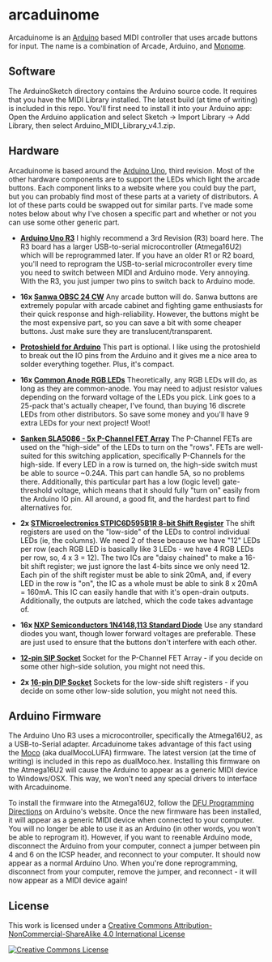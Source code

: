 # arcaduinome
Arcaduinome is an [Arduino](http://www.arduino.cc/) based MIDI controller that uses arcade buttons for input. The name is a combination of Arcade, Arduino, and [Monome](http://monome.org/).

## Software
The ArduinoSketch directory contains the Arduino source code. It requires that you have the MIDI Library installed. The latest build (at time of writing) is included in this repo. You'll first need to install it into your Arduino app: Open the Arduino application and select Sketch -> Import Library -> Add Library, then select Arduino_MIDI_Library_v4.1.zip.

## Hardware
Arcaduinome is based around the [Arduino Uno](http://arduino.cc/en/Main/ArduinoBoardUno), third revision. Most of the other hardware components are to support the LEDs which light the arcade buttons. Each component links to a website where you could buy the part, but you can probably find most of these parts at a variety of distributors. A lot of these parts could be swapped out for similar parts. I've made some notes below about why I've chosen a specific part and whether or not you can use some other generic part.

* **[Arduino Uno R3](http://www.adafruit.com/products/50)**
    I highly recommend a 3rd Revision (R3) board here. The R3 board has a larger USB-to-serial microcontroller (Atmega16U2) which will be reprogrammed later. If you have an older R1 or R2 board, you'll need to reprogram the USB-to-serial microcontroller every time you need to switch between MIDI and Arduino mode. Very annoying. With the R3, you just jumper two pins to switch back to Arduino mode.

* **16x [Sanwa OBSC 24 CW](http://www.paradisearcadeshop.com/sanwa-obsc-24mm-translucent-pushbuttons/689-sanwa-obsc-24-cw.html)**
    Any arcade button will do. Sanwa buttons are extremely popular with arcade cabinet and fighting game enthusiasts for their quick response and high-reliability. However, the buttons might be the most expensive part, so you can save a bit with some cheaper buttons. Just make sure they are translucent/transparent.

* **[Protoshield for Arduino](http://www.adafruit.com/products/51)**
    This part is optional. I like using the protoshield to break out the IO pins from the Arduino and it gives me a nice area to solder everything together. Plus, it's compact.

* **16x [Common Anode RGB LEDs](http://www.adafruit.com/products/302)**
    Theoretically, any RGB LEDs will do, as long as they are common-anode. You may need to adjust resistor values depending on the forward voltage of the LEDs you pick. Link goes to a 25-pack that's actually cheaper, I've found, than buying 16 discrete LEDs from other distributors. So save some money and you'll have 9 extra LEDs for your next project! Woot!

* **[Sanken SLA5086 - 5x P-Channel FET Array](http://www.digikey.com/product-search/en?pv606=52&pv69=80&FV=fff40015%2Cfff80346&mnonly=0&newproducts=0&ColumnSort=0&page=1&stock=1&quantity=0&ptm=0&fid=0&pageSize=500)**
    The P-Channel FETs are used on the "high-side" of the LEDs to turn on the "rows". FETs are well-suited for this switching application, specifically P-Channels for the high-side. If every LED in a row is turned on, the high-side switch must be able to source ~0.24A. This part can handle 5A, so no problems there. Additionally, this particular part has a low (logic level) gate-threshold voltage, which means that it should fully "turn on" easily from the Arduino IO pin. All around, a good fit, and the hardest part to find alternatives for.

* **2x [STMicroelectronics STPIC6D595B1R 8-bit Shift Register](http://www.digikey.com/product-detail/en/STPIC6D595B1R/497-6328-5-ND/1762207)**
    The shift registers are used on the "low-side" of the LEDs to control individual LEDs (ie, the columns). We need 2 of these because we have "12" LEDs per row (each RGB LED is basically like 3 LEDs - we have 4 RGB LEDs per row, so, 4 x 3 = 12). The two ICs are "daisy chained" to make a 16-bit shift register; we just ignore the last 4-bits since we only need 12. Each pin of the shift register must be able to sink 20mA, and, if every LED in the row is "on", the IC as a whole must be able to sink 8 x 20mA = 160mA. This IC can easily handle that with it's open-drain outputs. Additionally, the outputs are latched, which the code takes advantage of.

* **16x [NXP Semiconductors 1N4148,113 Standard Diode](http://www.digikey.com/product-detail/en/1N4148,113/568-1360-1-ND/763357)**
    Use any standard diodes you want, though lower forward voltages are preferable. These are just used to ensure that the buttons don't interfere with each other.

* **[12-pin SIP Socket](http://www.digikey.com/product-detail/en/643644-3/A29107-ND/294602)**
    Socket for the P-Channel FET Array - if you decide on some other high-side solution, you might not need this.

* **2x [16-pin DIP Socket](http://www.digikey.com/product-detail/en/A16-LC-TR-R/AE9994-ND/821748)**
    Sockets for the low-side shift registers - if you decide on some other low-side solution, you might not need this.

## Arduino Firmware
The Arduino Uno R3 uses a microcontroller, specifically the Atmega16U2, as a USB-to-Serial adapter. Arcaduinome takes advantage of this fact using the [Moco](http://morecatlab.akiba.coocan.jp/lab/index.php/aruino/midi-firmware-for-arduino-uno-moco/?lang=en) (aka dualMocoLUFA) firmware. The latest version (at the time of writing) is included in this repo as dualMoco.hex. Installing this firmware on the Atmega16U2 will cause the Arduino to appear as a generic MIDI device to Windows/OSX. This way, we won't need any special drivers to interface with Arcaduinome.

To install the firmware into the Atmega16U2, follow the [DFU Programming Directions](http://arduino.cc/en/Hacking/DFUProgramming8U2) on Arduino's website. Once the new firmware has been installed, it will appear as a generic MIDI device when connected to your computer. You will no longer be able to use it as an Arduino (in other words, you won't be able to reprogram it). However, if you want to reenable Arduino mode, disconnect the Arduino from your computer, connect a jumper between pin 4 and 6 on the ICSP header, and reconnect to your computer. It should now appear as a normal Arduino Uno. When you're done reprogramming, disconnect from your computer, remove the jumper, and reconnect - it will now appear as a MIDI device again!

## License
This work is licensed under a [Creative Commons Attribution-NonCommercial-ShareAlike 4.0 International License](http://creativecommons.org/licenses/by-nc-sa/4.0/)

[![Creative Commons License](http://i.creativecommons.org/l/by-nc-sa/4.0/88x31.png)](http://creativecommons.org/licenses/by-nc-sa/4.0/)
